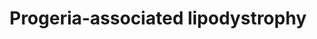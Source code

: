 ---
annotations:
- id: PW:0000013
  parent: disease pathway
  type: Pathway Ontology
  value: disease pathway
- id: DOID:3911
  parent: genetic disease
  type: Disease Ontology
  value: progeria
- id: DOID:811
  type: Disease Ontology
  value: lipodystrophy
- id: DOID:5688
  parent: genetic disease
  type: Disease Ontology
  value: Werner syndrome
authors:
- UlasBabayigit
- Eweitz
- Fehrhart
- MaintBot
communities:
- RareDiseases
description: Progeroid syndromes are a group of diseases that cause premature aging
  in the affected. In this pathway, the progeroid diseases, which also show lipodystrophy
  in the affected, are in red and linked to these are the genes that are mutated for
  these diseases. These genes are specifically linked to lipodystrophy.
last-edited: 2021-06-20
organisms:
- Homo sapiens
redirect_from:
- /index.php/Pathway:WP5103
- /instance/WP5103
revision: null
schema-jsonld:
- '@context': https://schema.org/
  '@id': https://wikipathways.github.io/pathways/WP5103.html
  '@type': Dataset
  creator:
    '@type': Organization
    name: WikiPathways
  description: Progeroid syndromes are a group of diseases that cause premature aging
    in the affected. In this pathway, the progeroid diseases, which also show lipodystrophy
    in the affected, are in red and linked to these are the genes that are mutated
    for these diseases. These genes are specifically linked to lipodystrophy.
  keywords:
  - Asprosin
  - BANF1
  - CAAX
  - DPC
  - FBN1
  - FNTA
  - Farnesyl
  - Farnesyl-L-cysteine
  - Fibrillin-1
  - GPCR
  - 'Hutchinson-Gilford '
  - ICMT
  - Insulin
  - KCNJ6
  - Keppen-Lubinsky
  - LMNA
  - LMNB1
  - LMNB2
  - Lamin A
  - Lamin B1
  - Lamin B2
  - 'MDP '
  - Mandibuloacral
  - 'Marfan '
  - 'Nestor-Guillermo '
  - PARP1
  - POLD1
  - PPARG
  - Prelamin-A/C
  - Progeria Syndrome
  - 'Progeroid features-hepatocellular '
  - RECQL
  - SMAD2
  - SMAD3
  - SMAD4
  - SPRTN
  - TGFB1
  - WRN
  - 'Werner '
  - ZMPSTE24
  - 'carcinoma predisposition syndrome '
  - dysplasia
  - progeria syndrome
  - syndrome
  license: CC0
  name: Progeria-associated lipodystrophy
seo: CreativeWork
title: Progeria-associated lipodystrophy
wpid: WP5103
---